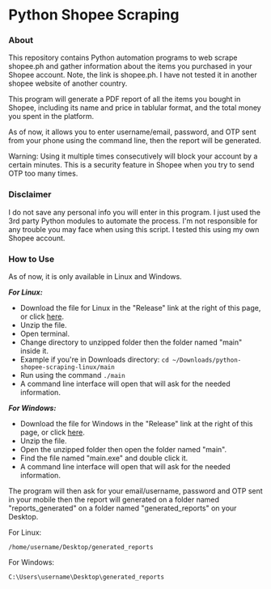 # Python Shopee Scraping

### About
This repository contains Python automation programs to web scrape shopee.ph 
and gather information about the items you purchased in your Shopee account. 
Note, the link is  shopee.ph. I have not tested it in another shopee website
of another country.

This program will generate a PDF report of all the items you bought in Shopee,
including its name and price in tablular format, and the total money you spent 
in the platform.

As of now, it allows you to enter username/email, password, and OTP sent from 
your phone using the command line, then the report will be generated.

Warning: Using it multiple times consecutively will block your account by a certain minutes. 
This is a security feature in Shopee when you try to send OTP too many times.

### Disclaimer
I do not save any personal info you will enter in this program. I just used
the 3rd party Python modules to automate the process. I'm not responsible for
any trouble you may face when using this script. I tested this using my own
Shopee account. 

### How to Use 
As of now, it is only available in Linux and Windows. 

***For Linux:***

* Download the file for Linux in the "Release" link at the right of this page, or click [here](#).
* Unzip the file.
* Open terminal.
* Change directory to unzipped folder then the folder named "main" inside it.
* Example if you're in Downloads directory: ```cd ~/Downloads/python-shopee-scraping-linux/main```
* Run using the command ```./main```
* A command line interface will open that will ask for the needed information.

***For Windows:***

* Download the file  for Windows in the "Release" link at the right of this page, or click [here](#).
* Unzip the file.
* Open the unzipped folder then open the folder named "main".
* Find the file named "main.exe" and double click it.
* A command line interface will open that will ask for the needed information.

The program will then ask for your email/username, password and OTP sent in your
mobile then the report will generated on a folder named "reports_generated" on 
a folder named "generated_reports" on your Desktop.

For Linux:

```/home/username/Desktop/generated_reports```

For Windows:

```C:\Users\username\Desktop\generated_reports```
